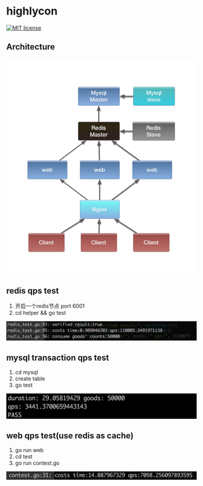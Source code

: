 # highlycon

[![MIT license](https://img.shields.io/github/license/mashape/apistatus.svg)](https://opensource.org/licenses/MIT)

## Architecture
![Architecture](Architecture.png)

## redis qps test
1. 开启一个redis节点 port 6001
2. cd helper && go test

![redis test](redis_test.png)

## mysql transaction qps test

1. cd mysql
2. create table
3. go test

![mysql test](mysql_test.png)


## web qps test(use redis as cache)

1. go run web
2. cd test
3. go run contest.go

![web test](web_test.png)
